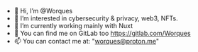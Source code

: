 - 👋 Hi, I’m @Worques
- 👀 I’m interested in cybersecurity & privacy, web3, NFTs.
- 🌱 I’m currently working mainly with Nuxt
- 💞️ You can find me on GitLab too https://gitlab.com/Worques
- 📫 You can contact me at: "worques@proton.me"

<!---
Worques/Worques is a ✨ special ✨ repository because its `README.md` (this file) appears on your GitHub profile.
You can click the Preview link to take a look at your changes.
--->

